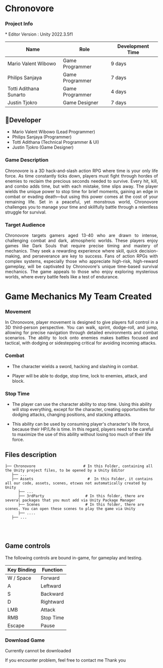 
<h1>Chronovore</h1>

<h3>Project Info</h3>
* Editor Version : Unity 2022.3.5f1

| **Name** | **Role** | **Development Time** |
|----------|----------|----------------------|
| Mario Valent Wibowo | Game Programmer | 9 days |
| Philips Sanjaya | Game Programmer | 7 days |
| Totti Adithana Sunarto | Game Programmer | 4 days |
| Justin Tjokro | Game Designer | 7 days |

## 👤Developer
- Mario Valent Wibowo (Lead Programmer)
- Philips Sanjaya (Programmer)
- Totti Adithana (Technical Programmer & UI)
- Justin Tjokro (Game Designer)

<h3>Game Description</h3>
<p align="justify">Chronovore is a 3D hack-and-slash action RPG where time is your only life force. As time constantly ticks down, players must fight through hordes of enemies to reclaim the precious seconds needed to survive. Every hit, kill, and combo adds time, but with each mistake, time slips away. The player wields the unique power to stop time for brief moments, gaining an edge in combat or evading death—but using this power comes at the cost of your remaining life. Set in a peaceful, yet monstrous world, Chronovore challenges you to manage your time and skillfully battle through a relentless struggle for survival.
</p>

<h3>Target Audience</h3>
<p align="justify">Chronovore targets gamers aged 13-40 who are drawn to intense, challenging combat and dark, atmospheric worlds. These players enjoy games like Dark Souls that require precise timing and mastery of mechanics. They seek a rewarding experience where skill, quick decision-making, and perseverance are key to success. Fans of action RPGs with complex systems, especially those who appreciate high-risk, high-reward gameplay, will be captivated by Chronovore's unique time-based survival mechanics. The game appeals to those who enjoy exploring mysterious worlds, where every battle feels like a test of endurance.</p>

# Game Mechanics My Team Created

<h3>Movement</h3>
<p align="justify">In Chronovore, player movement is designed to give players full control in a 3D third-person perspective. You can walk, sprint, dodge-roll, and jump, allowing for precise navigation through detailed environments and combat scenarios. The ability to lock onto enemies makes battles focused and tactical, with dodging or sidestepping critical for avoiding incoming attacks.</p>


<h3>Combat</h3>

- The character wields a sword, hacking and slashing in combat. 

- Player will be able to dodge, stop time, lock to enemies, attack, and block.


<h3>Stop Time</h3>

- The player can use the character ability to stop time. Using this ability will stop everything, except for the character, creating opportunities for dodging attacks, changing positions, and stacking atttacks.

- This ability can be used by consuming player's character's life force, because their HP/Life is time. In this regard, players need to be careful to maximize the use of this ability without losing too much of their life force.


## Files description

```
├── Chronovore                      # In this Folder, containing all the Unity project files, to be opened by a Unity Editor
   ├── ...
   ├── Assets                         #  In this Folder, it contains all our code, assets, scenes, etcwas not automatically created by Unity
      ├── ...
      ├── 3rdParty                   # In this folder, there are several packages that you must add via Unity Package Manager
      ├── Scenes                     # In this folder, there are scenes. You can open these scenes to play the game via Unity
      ├── ....
   ├── ...
      
```
<br>

## Game controls

The following controls are bound in-game, for gameplay and testing.

| Key Binding       | Function          |
| ----------------- | ----------------- |
| W / Space | Forward |
| A | Leftward |
| S | Backward |
| D | Rightward |
| LMB | Attack |
| RMB | Stop Time |
| Escape | Pause |


<h3>Download Game</h3>
Currently cannot be downloaded

If you encounter problem, feel free to contact me
Thank you
